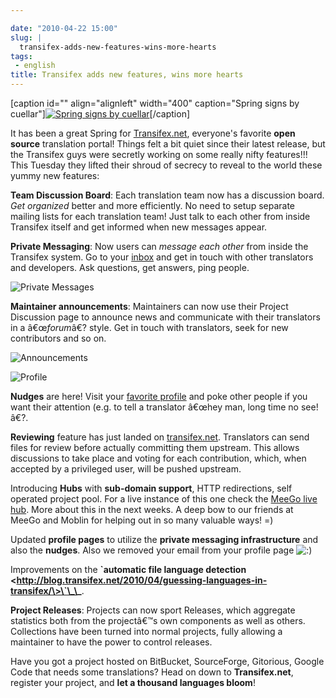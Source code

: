 ```yaml
---

date: "2010-04-22 15:00"
slug: |
  transifex-adds-new-features-wins-more-hearts
tags:
 - english
title: Transifex adds new features, wins more hearts
---
```


\[caption id="" align="alignleft" width="400" caption="Spring signs by
cuellar"\][![Spring signs by
cuellar](http://bit.ly/ctcTSh)](http://www.flickr.com/photos/cuellar/112165015/)\[/caption\]

It has been a great Spring for [Transifex.net](http://transifex.net),
everyone's favorite **open source** translation portal! Things felt a
bit quiet since their latest release, but the Transifex guys were
secretly working on some really nifty features!!! This Tuesday they
lifted their shroud of secrecy to reveal to the world these yummy new
features:

**Team Discussion Board**: Each translation team now has a discussion
board. *Get organized* better and more efficiently. No need to setup
separate mailing lists for each translation team! Just talk to each
other from inside Transifex itself and get informed when new messages
appear.

**Private Messaging**: Now users can *message each other* from inside
the Transifex system. Go to your
[inbox](http://www.transifex.net/messages/inbox/) and get in touch with
other translators and developers. Ask questions, get answers, ping
people.

![Private
Messages](http://blog.transifex.net/wp-content/uploads/2010/04/private_messaging.png)

**Maintainer announcements**: Maintainers can now use their Project
Discussion page to announce news and communicate with their translators
in a â€œ*forum*â€? style. Get in touch with translators, seek for new
contributors and so on.

![Announcements](http://blog.transifex.net/wp-content/uploads/2010/04/forum_announcements.png)

![Profile](http://blog.transifex.net/wp-content/uploads/2010/04/profile_changes.png)

**Nudges** are here! Visit your [favorite
profile](http://www.transifex.net/accounts/profile/korki/) and poke
other people if you want their attention (e.g. to tell a translator
â€œhey man, long time no see!â€?.

**Reviewing** feature has just landed on
[transifex.net](http://www.transifex.net/). Translators can send files
for review before actually committing them upstream. This allows
discussions to take place and voting for each contribution, which, when
accepted by a privileged user, will be pushed upstream.

Introducing **Hubs** with **sub-domain support**, HTTP redirections,
self operated project pool. For a live instance of this one check the
[MeeGo live hub](http://meego.transifex.net/). More about this in the
next weeks. A deep bow to our friends at MeeGo and Moblin for helping
out in so many valuable ways! =)

Updated **profile pages** to utilize the **private messaging
infrastructure** and also the **nudges**. Also we removed your email
from your profile page
![:)](http://blog.transifex.net/wp-includes/images/smilies/icon_smile.gif)

Improvements on the **\`automatic file language detection
\<http://blog.transifex.net/2010/04/guessing-languages-in-transifex/\>\`\_\_**.

**Project Releases**: Projects can now sport Releases, which aggregate
statistics both from the projectâ€™s own components as well as others.
Collections have been turned into normal projects, fully allowing a
maintainer to have the power to control releases.

Have you got a project hosted on BitBucket, SourceForge, Gitorious,
Google Code that needs some translations? Head on down to
**Transifex.net**, register your project, and **let a thousand languages
bloom**!

